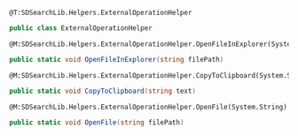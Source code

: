 ```
@T:SDSearchLib.Helpers.ExternalOperationHelper
```
```csharp
public class ExternalOperationHelper
```
```
@M:SDSearchLib.Helpers.ExternalOperationHelper.OpenFileInExplorer(System.String)
```
```csharp
public static void OpenFileInExplorer(string filePath)
```
```
@M:SDSearchLib.Helpers.ExternalOperationHelper.CopyToClipboard(System.String)
```
```csharp
public static void CopyToClipboard(string text)
```
```
@M:SDSearchLib.Helpers.ExternalOperationHelper.OpenFile(System.String)
```
```csharp
public static void OpenFile(string filePath)
```
